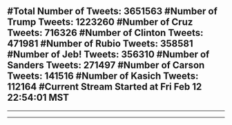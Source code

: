 #Total Number of Tweets: 3651563 
#Number of Trump Tweets: 1223260
#Number of Cruz Tweets: 716326
#Number of Clinton Tweets: 471981
#Number of Rubio Tweets: 358581
#Number of Jeb! Tweets: 356310
#Number of Sanders Tweets: 271497
#Number of Carson Tweets: 141516
#Number of Kasich Tweets: 112164
#Current Stream Started at Fri Feb 12 22:54:01 MST
---
---
---
